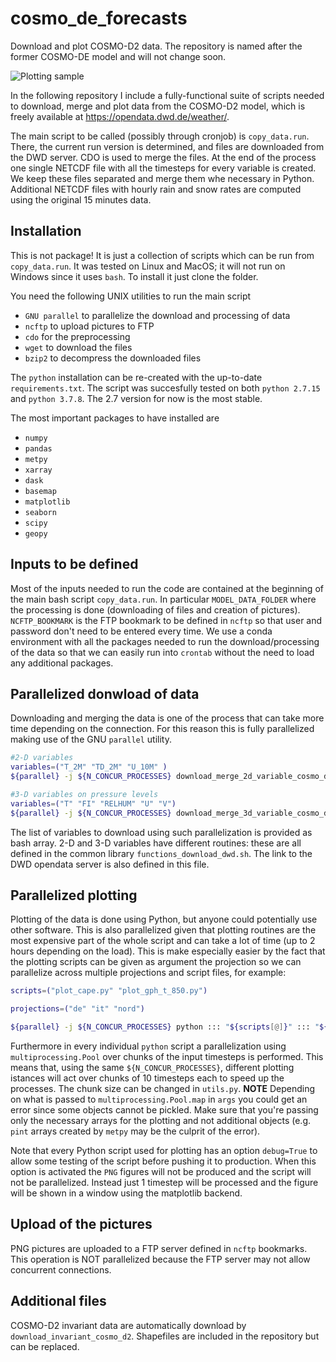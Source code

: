 # cosmo_de_forecasts
Download and plot COSMO-D2 data. The repository is named after the former COSMO-DE model and will not change soon.  

![Plotting sample](http://guidocioni.altervista.org/cosmo_de_forecasts/t_v_pres/t_v_pres_1.png)

In the following repository I include a fully-functional suite of scripts needed to download, merge and plot data from the COSMO-D2 model,
which is freely available at https://opendata.dwd.de/weather/.

The main script to be called (possibly through cronjob) is `copy_data.run`. 
There, the current run version is determined, and files are downloaded from the DWD server.
CDO is used to merge the files. At the end of the process one single NETCDF file with all the timesteps for every variable is created. We keep these files separated and merge them whe necessary in Python.
Additional NETCDF files with hourly rain and snow rates are computed using the original 15 minutes data. 

## Installation
This is not package! It is just a collection of scripts which can be run from `copy_data.run`. It was tested on Linux and MacOS; it will not run on Windows since it uses `bash`. To install it just clone the folder.

You need the following UNIX utilities to run the main script

- `GNU parallel` to parallelize the download and processing of data
- `ncftp` to upload pictures to FTP
- `cdo` for the preprocessing
- `wget` to download the files
- `bzip2` to decompress the downloaded files

The `python` installation can be re-created with the up-to-date `requirements.txt`. The script was succesfully tested on both `python 2.7.15` and `python 3.7.8`. The 2.7 version for now is the most stable.

The most important packages to have installed are 

- `numpy`
- `pandas`
- `metpy`
- `xarray`
- `dask`
- `basemap`
- `matplotlib`
- `seaborn`
- `scipy`
- `geopy`

## Inputs to be defined 
Most of the inputs needed to run the code are contained at the beginning of the main bash script `copy_data.run`. In particular `MODEL_DATA_FOLDER` where the processing is done (downloading of files and creation of pictures). 
`NCFTP_BOOKMARK` is the FTP bookmark to be defined in `ncftp` so that user and password don't need to be entered every time.
We use a conda environment with all the packages needed to run the download/processing of the data so that we can easily run into `crontab` without the need to load any additional packages.

## Parallelized donwload of data 
Downloading and merging the data is one of the process that can take more time depending on the connection.
For this reason this is fully parallelized making use of the GNU `parallel` utility.
```bash
#2-D variables
variables=("T_2M" "TD_2M" "U_10M" )
${parallel} -j ${N_CONCUR_PROCESSES} download_merge_2d_variable_cosmo_d2 ::: "${variables[@]}"

#3-D variables on pressure levels
variables=("T" "FI" "RELHUM" "U" "V")
${parallel} -j ${N_CONCUR_PROCESSES} download_merge_3d_variable_cosmo_d2 ::: "${variables[@]}"
```
The list of variables to download using such parallelization is provided as bash array. 2-D and 3-D variables have different
routines: these are all defined in the common library `functions_download_dwd.sh`. The link to the DWD opendata server is also defined in this file.

## Parallelized plotting
Plotting of the data is done using Python, but anyone could potentially use other software. This is also parallelized
given that plotting routines are the most expensive part of the whole script and can take a lot of time (up to 2 hours
depending on the load).
This is make especially easier by the
fact that the plotting scripts can be given as argument the projection so we can parallelize across multiple projections
and script files, for example:
```bash
scripts=("plot_cape.py" "plot_gph_t_850.py")

projections=("de" "it" "nord")

${parallel} -j ${N_CONCUR_PROCESSES} python ::: "${scripts[@]}" ::: "${projections[@]}"
```
Furthermore in every individual `python` script a parallelization using `multiprocessing.Pool` over chunks of the input timesteps is performed. This means that, using the same `${N_CONCUR_PROCESSES}`, different plotting istances will act over chunks of 10 timesteps each to speed up the processes. The chunk size can be changed in `utils.py`.
**NOTE**
Depending on what is passed to `multiprocessing.Pool.map` in `args` you could get an error since some objects cannot be pickled. Make sure that you're passing only the necessary arrays for the plotting and not additional objects (e.g. `pint` arrays created by `metpy` may be the culprit of the error).

Note that every Python script used for plotting has an option `debug=True` to allow some testing of the script before pushing it to production. When this option is activated the `PNG` figures will not be produced and the script will not be parallelized. Instead just 1 timestep will be processed and the figure will be shown in a window using the matplotlib backend.

## Upload of the pictures
PNG pictures are uploaded to a FTP server defined in `ncftp` bookmarks. This operation is NOT parallelized because the FTP server may not allow concurrent connections.

## Additional files
COSMO-D2 invariant data are automatically download by `download_invariant_cosmo_d2`. Shapefiles are included in the repository but can be replaced. 
